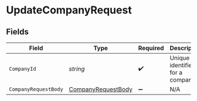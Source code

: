 # UpdateCompanyRequest


## Fields

| Field                                                               | Type                                                                | Required                                                            | Description                                                         | Example                                                             |
| ------------------------------------------------------------------- | ------------------------------------------------------------------- | ------------------------------------------------------------------- | ------------------------------------------------------------------- | ------------------------------------------------------------------- |
| `CompanyId`                                                         | *string*                                                            | :heavy_check_mark:                                                  | Unique identifier for a company.                                    | 8a210b68-6988-11ed-a1eb-0242ac120002                                |
| `CompanyRequestBody`                                                | [CompanyRequestBody](../../Models/Components/CompanyRequestBody.md) | :heavy_minus_sign:                                                  | N/A                                                                 |                                                                     |